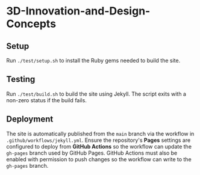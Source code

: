 # 3D-Innovation-and-Design-Concepts

## Setup
Run `./test/setup.sh` to install the Ruby gems needed to build the site.

## Testing
Run `./test/build.sh` to build the site using Jekyll. The script exits with a non-zero status if the build fails.

## Deployment
The site is automatically published from the `main` branch via the workflow in
`.github/workflows/jekyll.yml`. Ensure the repository's **Pages** settings are
configured to deploy from **GitHub Actions** so the workflow can update the
`gh-pages` branch used by GitHub Pages.
GitHub Actions must also be enabled with permission to push changes so the
workflow can write to the `gh-pages` branch.
